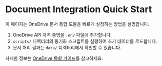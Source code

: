 # Document Integration Quick Start

이 페이지는 OneDrive 문서 통합 모듈을 빠르게 설정하는 방법을 설명합니다.

1. OneDrive API 자격 증명을 `.env` 파일에 추가합니다.
2. `scripts/` 디렉터리의 동기화 스크립트를 실행하여 초기 데이터를 로드합니다.
3. 문서 처리 결과는 `data/` 디렉터리에서 확인할 수 있습니다.

자세한 정보는 [OneDrive 통합 가이드](document_integration_guide.md)를 참고하세요.
